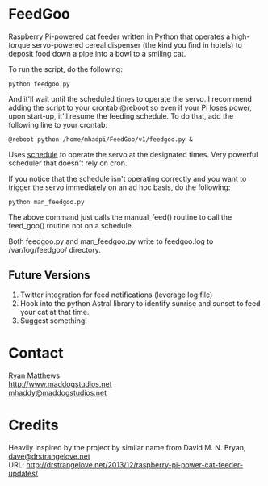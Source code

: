 # FeedGoo
Raspberry Pi-powered cat feeder written in Python that operates a high-torque servo-powered cereal dispenser (the kind you find in hotels) to deposit food down a pipe into a bowl to a smiling cat.

To run the script, do the following: 

```
python feedgoo.py
```

And it'll wait until the scheduled times to operate the servo. I recommend adding the script to your crontab @reboot so even if your Pi loses power, upon start-up, it'll resume the feeding schedule. To do that, add the following line to your crontab:

```
@reboot python /home/mhadpi/FeedGoo/v1/feedgoo.py &
```

Uses [schedule](https://github.com/dbader/schedule) to operate the servo at the designated times. Very powerful scheduler that doesn't rely on cron.

If you notice that the schedule isn't operating correctly and you want to trigger the servo immediately on an ad hoc basis, do the following:

```
python man_feedgoo.py
```

The above command just calls the manual_feed() routine to call the feed_goo() routine not on a schedule. 

Both feedgoo.py and man_feedgoo.py write to feedgoo.log to /var/log/feedgoo/ directory.

## Future Versions
1. Twitter integration for feed notifications (leverage log file)
2. Hook into the python Astral library to identify sunrise and sunset to feed your cat at that time. 
3. Suggest something!

# Contact
Ryan Matthews<br />
http://www.maddogstudios.net<br />
mhaddy@maddogstudios.net

# Credits
Heavily inspired by the project by similar name from David M. N. Bryan, dave@drstrangelove.net<br />
URL: http://drstrangelove.net/2013/12/raspberry-pi-power-cat-feeder-updates/


